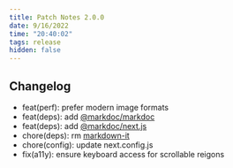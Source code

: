 ```yaml
---
title: Patch Notes 2.0.0
date: 9/16/2022
time: "20:40:02"
tags: release
hidden: false
---
```


## Changelog

- feat(perf): prefer modern image formats
- feat(deps): add [@markdoc/markdoc](https://markdoc.dev/)
- feat(deps): add [@markdoc/next.js](https://markdoc.dev/docs/nextjs)
- chore(deps): rm [markdown-it](https://github.com/markdown-it/markdown-it)
- chore(config): update next.config.js
- fix(a11y): ensure keyboard access for scrollable reigons
